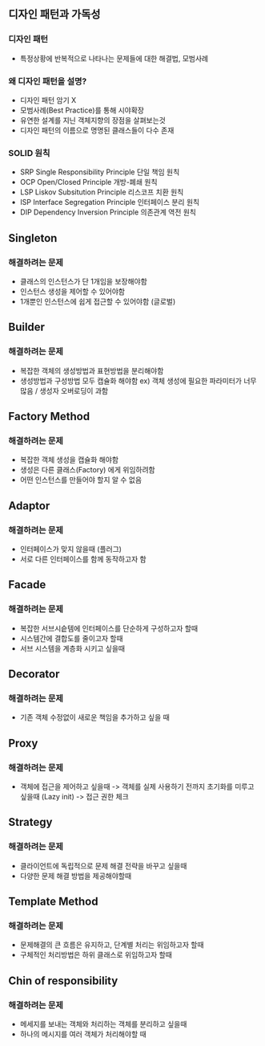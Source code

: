 ## 디자인 패턴과 가독성
### 디자인 패턴
- 특정상황에 반복적으로 나타나는 문제들에 대한 해결법, 모범사례
### 왜 디자인 패턴을 설명?
- 디자인 패턴 암기 X
- 모범사례(Best Practice)를 통해 시야확장
- 유연한 설계를 지닌 객체지향의 장점을 살펴보는것
- 디자인 패턴의 이름으로 명명된 클래스들이 다수 존재
### SOLID 원칙
- SRP Single Responsibility Principle 단일 책임 원칙
- OCP Open/Closed Principle 개방-폐쇄 원칙
- LSP Liskov Subsitution Principle 리스코프 치환 원칙
- ISP Interface Segregation Principle 인터페이스 분리 원칙
- DIP Dependency Inversion Principle 의존관계 역전 원칙
## Singleton
### 해결하려는 문제
- 클래스의 인스턴스가 단 1개임을 보장해야함
- 인스턴스 생성을 제어할 수 있어야함
- 1개뿐인 인스턴스에 쉽게 접근할 수 있어야함 (글로벌)
## Builder
### 해결하려는 문제
- 복잡한 객체의 생성방법과 표현방법을 분리해야함
- 생성방법과 구성방법 모두 캡슐화 해야함 ex) 객체 생성에 필요한 파라미터가 너무많음 / 생성자 오버로딩이 과함
## Factory Method
### 해결하려는 문제
- 복잡한 객체 생성을 캡슐화 해야함
- 생성은 다른 클래스(Factory) 에게 위임하려함
- 어떤 인스턴스를 만들어야 할지 알 수 없음
## Adaptor
### 해결하려는 문제
- 인터페이스가 맞지 않을때 (플러그)
- 서로 다른 인터페이스를 함께 동작하고자 함
## Facade
### 해결하려는 문제
- 복잡한 서브시슽템에 인터페이스를 단순하게 구성하고자 할때
- 시스템간에 결합도를 줄이고자 할때
- 서브 시스템을 계층화 시키고 싶을때
## Decorator
### 해결하려는 문제
- 기존 객체 수정없이 새로운 책임을 추가하고 싶을 때
## Proxy
### 해결하려는 문제
- 객체에 접근을 제어하고 싶을때
-> 객체를 실제 사용하기 전까지 초기화를 미루고 싶을때 (Lazy init)
-> 접근 권한 체크
## Strategy
### 해결하려는 문제
- 클라이언트에 독립적으로 문제 해결 전략을 바꾸고 싶을때
- 다양한 문제 해결 방법을 제공해야할때
## Template Method
### 해결하려는 문제
- 문제해결의 큰 흐름은 유지하고, 단계별 처리는 위임하고자 할때
- 구체적인 처리방법은 하위 클래스로 위임하고자 할때
## Chin of responsibility
### 해결하려는 문제
- 메세지를 보내는 객체와 처리하는 객체를 분리하고 싶을때
- 하나의 메시지를 여러 객체가 처리해야할 때






















